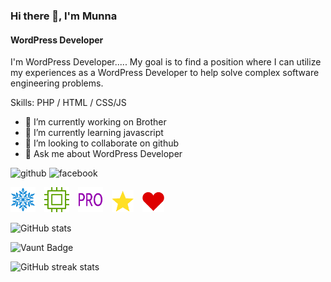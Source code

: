 
### Hi there 👋,  I'm Munna
#### WordPress Developer

 I'm WordPress Developer.....
My goal is to find a position where I can utilize my experiences as a WordPress Developer to help solve complex software engineering problems.

Skills: PHP / HTML / CSS/JS

- 🔭 I’m currently working on Brother 
- 🌱 I’m currently learning javascript 
- 👯 I’m looking to collaborate on github 
- 💬 Ask me about WordPress Developer 
<img src='https://cdn.jsdelivr.net/npm/simple-icons@3.0.1/icons/github.svg' alt='github' height='40'>
<img src='https://cdn.jsdelivr.net/npm/simple-icons@3.0.1/icons/facebook.svg' alt='facebook' height='40'>

<a href='https://archiveprogram.github.com/'><img src='https://raw.githubusercontent.com/acervenky/animated-github-badges/master/assets/acbadge.gif' width='40' height='40'></a> <a href='https://docs.github.com/en/developers'><img src='https://raw.githubusercontent.com/acervenky/animated-github-badges/master/assets/devbadge.gif' width='40' height='40'></a> <a href='https://github.com/pricing'><img src='https://raw.githubusercontent.com/acervenky/animated-github-badges/master/assets/pro.gif' width='40' height='40'></a> <a href='https://stars.github.com/'><img src='https://raw.githubusercontent.com/acervenky/animated-github-badges/master/assets/starbadge.gif' width='35' height='35'></a> <a href='https://docs.github.com/en/github/supporting-the-open-source-community-with-github-sponsors'><img src='https://raw.githubusercontent.com/acervenky/animated-github-badges/master/assets/sponsorbadge.gif' width='35' height='35'></a> 

![GitHub stats](https://github-readme-stats.vercel.app/api?username=munna1722&show_icons=true&count_private=true)  

![Vaunt Badge](https://api.vaunt.dev/v1/github/entities/munna1722/contributions?format=svg&private=true)  

![GitHub streak stats](https://streak-stats.demolab.com/?user=munna1722)  






